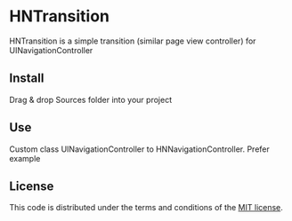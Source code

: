 # HNTransition

HNTransition is a simple transition (similar page view controller) for UINavigationController

## Install

Drag & drop Sources folder into your project

## Use

Custom class UINavigationController to HNNavigationController. Prefer example

## License

This code is distributed under the terms and conditions of the [MIT license](LICENSE). 
